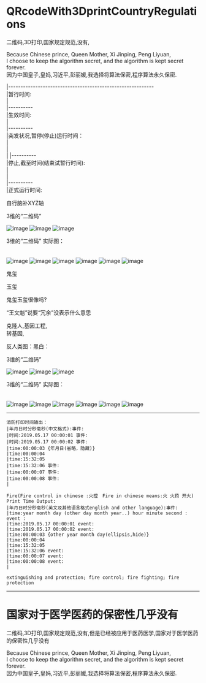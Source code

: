 # QRcodeWith3DprintCountryRegulations
二维码,3D打印,国家规定规范,没有,

  Because Chinese prince, Queen Mother, Xi Jinping, Peng Liyuan,                            </br>
  I choose to keep the algorithm secret, and the algorithm is kept secret forever.          </br>
  因为中国皇子,皇妈,习近平,彭丽媛,我选择将算法保密,程序算法永久保密.                              </br>

|-----------------------------------------------------------     </br>
|暂行时间:                                                        </br>
|                                                               
|----------                                                      </br>
|生效时间:                                                        </br>
|                                                                 
|----------                                                      </br>
|突发状况,暂停(停止)运行时间：                                      </br>
|                                                                 
|                       
|
|----------                                                       </br>
|停止,截至时间(结束试暂行时间):                                     </br>
|                                                                 </br>
|                                                                 </br>
|----------                                                       </br>
|正式运行时间:                                                     </br>



自行脑补XYZ轴                                                     　</br>

3维的“二维码”                                                       </br>


![image](https://github.com/PhoneDeveloperExplore/QRcodeWith3DprintCountryRegulations/blob/master/QRcode1.png)
![image](https://github.com/PhoneDeveloperExplore/QRcodeWith3DprintCountryRegulations/blob/master/QRcode2.png)
![image](https://github.com/PhoneDeveloperExplore/QRcodeWith3DprintCountryRegulations/blob/master/QRcode3.png)


3维的“二维码” 实际图：　　　　　　　　　　　　　　　　　　　　　　　　　 </br>　　　


![image](https://github.com/PhoneDeveloperExplore/QRcodeWith3DprintCountryRegulations/blob/master/QRcodeSJ1.png)
![image](https://github.com/PhoneDeveloperExplore/QRcodeWith3DprintCountryRegulations/blob/master/QRcodeSJ2.png)
![image](https://github.com/PhoneDeveloperExplore/QRcodeWith3DprintCountryRegulations/blob/master/QRcodeSJ3.png)
![image](https://github.com/PhoneDeveloperExplore/QRcodeWith3DprintCountryRegulations/blob/master/QRcodeSJ4.png)
![image](https://github.com/PhoneDeveloperExplore/QRcodeWith3DprintCountryRegulations/blob/master/QRcodeSJ5.png)
![image](https://github.com/PhoneDeveloperExplore/QRcodeWith3DprintCountryRegulations/blob/master/QRcodeSJ6.png)


鬼玺

玉玺

鬼玺玉玺很像吗?


“王文魁”说要“冗余”没表示什么意思                                     </br>

克隆人,基因工程,                                                    </br>
转基因,                                                            </br>

反人类图：黑白：

3维的“二维码”                                                       </br>


![image](https://github.com/PhoneDeveloperExplore/QRcodeWith3DprintCountryRegulations/blob/master/blackcolor/QRcode1.png)
![image](https://github.com/PhoneDeveloperExplore/QRcodeWith3DprintCountryRegulations/blob/master/blackcolor/QRcode2.png)
![image](https://github.com/PhoneDeveloperExplore/QRcodeWith3DprintCountryRegulations/blob/master/blackcolor/QRcode3.png)


3维的“二维码” 实际图：　　　　　　　　　　　　　　　　　　　　　　　　　 </br>　　　


![image](https://github.com/PhoneDeveloperExplore/QRcodeWith3DprintCountryRegulations/blob/master/blackcolor/QRcodeSJ1.png)
![image](https://github.com/PhoneDeveloperExplore/QRcodeWith3DprintCountryRegulations/blob/master/blackcolor/QRcodeSJ2.png)
![image](https://github.com/PhoneDeveloperExplore/QRcodeWith3DprintCountryRegulations/blob/master/blackcolor/QRcodeSJ3.png)
![image](https://github.com/PhoneDeveloperExplore/QRcodeWith3DprintCountryRegulations/blob/master/blackcolor/QRcodeSJ4.png)
![image](https://github.com/PhoneDeveloperExplore/QRcodeWith3DprintCountryRegulations/blob/master/blackcolor/QRcodeSJ5.png)
![image](https://github.com/PhoneDeveloperExplore/QRcodeWith3DprintCountryRegulations/blob/master/blackcolor/QRcodeSJ6.png)


----------

    消防打印时间输出：                              
    |年月日时分秒毫秒(中文格式):事件:　                
    |时间:2019.05.17 00:00:01 事件:
    |时间:2019.05.17 00:00:02 事件:
    |time:00:00:03 {年月日(省略，隐藏)}
    |time:00:00:04 
    |time:15:32:05 
    |time:15:32:06 事件:
    |time:00:00:07 事件:
    |time:00:00:08 事件:
    |
    
    Fire(Fire control in chinese :火控　Fire in chinese means:火 火药 开火) Print Time Output:
    |年月日时分秒毫秒(英文及其他语言格式english and other language):事件:
    |time:year month day (other day month year..) hour minute second : event :
    |time:2019.05.17 00:00:01 event:
    |time:2019.05.17 00:00:02 event:
    |time:00:00:03 {other year month day(ellipsis,hide)}
    |time:00:00:04
    |time:15:32:05
    |time:15:32:06 event:
    |time:00:00:07 event:
    |time:00:00:08 event:
    |
    
    extinguishing and protection; fire control; fire fighting; fire protection

----------    

# 国家对于医学医药的保密性几乎没有

二维码,3D打印,国家规定规范,没有,但是已经被应用于医药医学,国家对于医学医药的保密性几乎没有


  Because Chinese prince, Queen Mother, Xi Jinping, Peng Liyuan,                            </br>
  I choose to keep the algorithm secret, and the algorithm is kept secret forever.          </br>
  因为中国皇子,皇妈,习近平,彭丽媛,我选择将算法保密,程序算法永久保密.                              </br>



